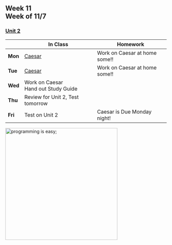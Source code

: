 ## Week 11 <br>Week of 11/7

### [Unit 2](/apcsp/curriculum/2)

  |       |In Class               |Homework   |
  |-------|---------              |---------  |
  |**Mon**|[Caesar](https://cs50.harvard.edu/ap/2023/curriculum/x/psets/2/caesar/) |Work on Caesar at home some!! |
  |**Tue**|[Caesar](https://cs50.harvard.edu/ap/2023/curriculum/x/psets/2/caesar/) |Work on Caesar at home some!! |
  |**Wed**|Work on Caesar<br>Hand out Study Guide | |
  |**Thu**|Review for Unit 2, Test tomorrow | |
  |**Fri**|Test on Unit 2 |Caesar is Due Monday night! |


<meta http-equiv="refresh" content="300"/>

<img src="https://i.pinimg.com/originals/de/f5/2f/def52fe41d695d8feebd2cdc194da929.png" alt="programming is easy;" height="350">
